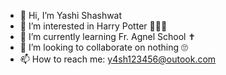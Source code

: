- 👋 Hi, I’m Yashi Shashwat
- 👀 I’m interested in Harry Potter 🧙🏼‍♂️
- 🌱 I’m currently learning Fr. Agnel School ✝
- 💞️ I’m looking to collaborate on nothing 🙄
- 📫 How to reach me: y4sh123456@outook.com

<!---
YashiShashwat/YashiShashwat is a ✨ special ✨ repository because its `README.md` (this file) appears on your GitHub profile.
You can click the Preview link to take a look at your changes.
--->
